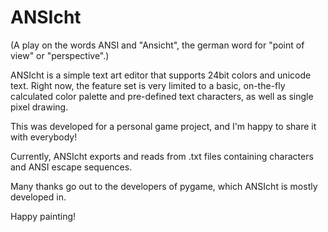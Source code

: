 # ANSIcht

(A play on the words ANSI and "Ansicht",
the german word for "point of view" or "perspective".)

ANSIcht is a simple text art editor that supports
24bit colors and unicode text. Right now, the feature
set is very limited to a basic, on-the-fly calculated
color palette and pre-defined text characters, as
well as single pixel drawing.

This was developed for a personal game project, and
I'm happy to share it with everybody!

Currently, ANSIcht exports and reads from .txt files
containing characters and ANSI escape sequences.

Many thanks go out to the developers of pygame,
which ANSIcht is mostly developed in.

Happy painting!
